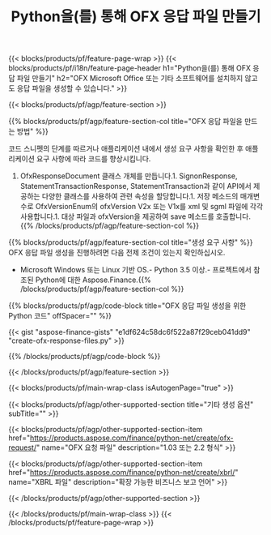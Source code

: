 ﻿---
title: Python을(를) 통해 OFX 응답 파일 만들기
description: OFX 응답 파일 생성을 위한 샘플 코드입니다. Python 기반 애플리케이션 내에서 일괄 OFX 응답 파일 생성을 위해 API 예제 코드를 사용합니다. 
url: /ko/python-net/create/ofx-response/
family: finance
platformtag: python
feature: create
informat: OFX Response
outformat: 
otherformats: OFX Response
---
{{< blocks/products/pf/feature-page-wrap >}}
{{< blocks/products/pf/i18n/feature-page-header h1="Python을(를) 통해 OFX 응답 파일 만들기" h2="OFX Microsoft Office 또는 기타 소프트웨어를 설치하지 않고도 응답 파일을 생성할 수 있습니다." >}}

{{< blocks/products/pf/agp/feature-section >}}

{{% blocks/products/pf/agp/feature-section-col title="OFX 응답 파일을 만드는 방법" %}}

코드 스니펫의 단계를 따르거나 애플리케이션 내에서 생성 요구 사항을 확인한 후 애플리케이션 요구 사항에 따라 코드를 향상시킵니다.

1. OfxResponseDocument 클래스 개체를 만듭니다.1. SignonResponse, StatementTransactionResponse, StatementTransaction과 같이 API에서 제공하는 다양한 클래스를 사용하여 관련 속성을 할당합니다.1. 저장 메소드의 매개변수로 OfxVersionEnum의 ofxVersion V2x 또는 V1x를 xml 및 sgml 파일에 각각 사용합니다.1. 대상 파일과 ofxVersion을 제공하여 save 메소드를 호출합니다.
{{% /blocks/products/pf/agp/feature-section-col %}}

{{% blocks/products/pf/agp/feature-section-col title="생성 요구 사항" %}}
OFX 응답 파일 생성을 진행하려면 다음 전제 조건이 있는지 확인하십시오. 
- Microsoft Windows 또는 Linux 기반 OS.- Python 3.5 이상.- 프로젝트에서 참조된 Python에 대한 Aspose.Finance.{{% /blocks/products/pf/agp/feature-section-col %}}

{{% blocks/products/pf/agp/code-block title="OFX 응답 파일 생성을 위한 Python 코드" offSpacer="" %}}

{{< gist "aspose-finance-gists" "e1df624c58dc6f522a87f29ceb041dd9" "create-ofx-response-files.py" >}}

{{% /blocks/products/pf/agp/code-block %}}

{{< /blocks/products/pf/agp/feature-section >}}

{{< blocks/products/pf/main-wrap-class isAutogenPage="true" >}}

{{< blocks/products/pf/agp/other-supported-section title="기타 생성 옵션" subTitle="" >}}

{{< blocks/products/pf/agp/other-supported-section-item href="https://products.aspose.com/finance/python-net/create/ofx-request/" name="OFX 요청 파일" description="1.03 또는 2.2 형식" >}}

{{< blocks/products/pf/agp/other-supported-section-item href="https://products.aspose.com/finance/python-net/create/xbrl/" name="XBRL 파일" description="확장 가능한 비즈니스 보고 언어" >}}

{{< /blocks/products/pf/agp/other-supported-section >}}

{{< /blocks/products/pf/main-wrap-class >}}
{{< /blocks/products/pf/feature-page-wrap >}}